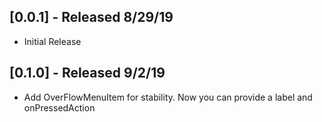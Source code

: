 ## [0.0.1] - Released 8/29/19

* Initial Release

## [0.1.0] - Released 9/2/19

* Add OverFlowMenuItem for stability. Now you can provide a label and onPressedAction